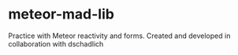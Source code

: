 # meteor-mad-lib

Practice with Meteor reactivity and forms. Created and developed in collaboration with dschadlich
